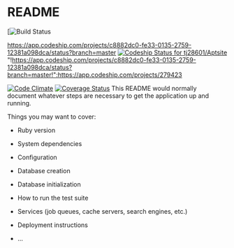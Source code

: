 # README
[![Build Status](https://codeship.com/projects/c8882dc0-fe33-0135-2759-12381a098dca/status?branch=master)



https://app.codeship.com/projects/c8882dc0-fe33-0135-2759-12381a098dca/status?branch=master
[ ![Codeship Status for tj28601/Aptsite](https://app.codeship.com/projects/c8882dc0-fe33-0135-2759-12381a098dca/status?branch=master)](https://app.codeship.com/projects/279423)
"!https://app.codeship.com/projects/c8882dc0-fe33-0135-2759-12381a098dca/status?branch=master!":https://app.codeship.com/projects/279423









[![Code Climate](https://codeclimate.com/github/tj28601/Aptsite/badges/gpa.svg)](https://codeclimate.com/github/tj28601/Aptsite)
[![Coverage Status](https://coveralls.io/repos/github/tj28601/Aptsite/badge.svg?branch=master)](https://coveralls.io/github/tj28601/Aptsite?branch=master)
This README would normally document whatever steps are necessary to get the
application up and running.

Things you may want to cover:

* Ruby version

* System dependencies

* Configuration

* Database creation

* Database initialization

* How to run the test suite

* Services (job queues, cache servers, search engines, etc.)

* Deployment instructions

* ...
